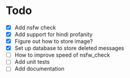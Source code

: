 # Todo
- [x] Add nsfw check
- [x] Add support for hindi profanity
- [x] Figure out how to store image?
- [x] Set up database to store deleted messages
- [ ] How to improve speed of nsfw_check
- [ ] Add unit tests
- [ ] Add documentation